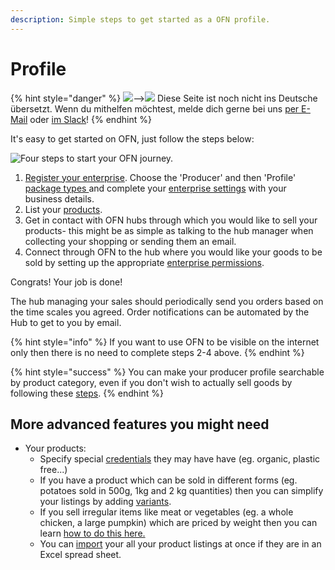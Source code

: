 ```yaml
---
description: Simple steps to get started as a OFN profile.
---
```


# Profile

{% hint style="danger" %}
![](https://firebasestorage.googleapis.com/v0/b/gitbook-28427.appspot.com/o/assets%2F-L9rgk4wEweX_zxXIzmW%2F-LpeYcYHvFT89zDzVlG4%2F-LpeZq2i0oaAbNYfYfu5%2FCapture%20du%202019-09-26%2000-38-19.png?alt=media&token=aef3eea2-4d60-4d24-99ec-6edbda36b45c)--&gt;​![](https://firebasestorage.googleapis.com/v0/b/gitbook-28427.appspot.com/o/assets%2F-L9rgk4wEweX_zxXIzmW%2F-MdHZQzZkj-9uNA4c3qD%2F-MdIF6yxdsNWC5BK3awW%2FFlagge%20Deutschland.jpg?alt=media&token=9bbe895b-2aa1-40da-8221-01fb74558b92) Diese Seite ist noch nicht ins Deutsche übersetzt. Wenn du mithelfen möchtest, melde dich gerne bei uns [per E-Mail](mailto:konrad@openfoodnetwork.de) oder [im Slack](https://join.slack.com/t/openfoodnetwork/shared_invite/zt-9sjkjdlu-r02kUMP1zbrTgUhZhYPF~A)!
{% endhint %}

It's easy to get started on OFN, just follow the steps below:

![Four steps to start your OFN journey.](../.gitbook/assets/quick-set-up-in-5-steps-profile.png)

1. [Register your enterprise](../basic-features/register-and-create-your-profile.md).  Choose the 'Producer' and then 'Profile' [package types ](../basic-features/enterprise-profile/package-types.md)and complete your [enterprise settings](../basic-features/enterprise-profile/enterprise-settings.md) with your business details.
2. List your [products](../basic-features/products-1/products.md).
3. Get in contact with OFN hubs through which you would like to sell your products- this might be as simple as talking to the hub manager when collecting your shopping or sending them an email.
4. Connect through OFN to the hub where you would like your goods to be sold by setting up the appropriate [enterprise permissions](../basic-features/enterprise-profile/enterprise-to-enterprise-permissions-e2es.md).

Congrats!  Your job is done!  

The hub managing your sales should periodically send you orders based on the time scales you agreed.  Order notifications can be automated by the Hub to get to you by email.

{% hint style="info" %}
If you want to use OFN to be visible on the internet only then there is no need to complete steps 2-4 above.
{% endhint %}

{% hint style="success" %}
You can make your producer profile searchable by product category, even if you don't wish to actually sell goods by following these [steps](../basic-features/enterprise-profile/making-a-producer-profile-searchable-by-product-category.md).
{% endhint %}

## More advanced features you might need

* Your products: 
  * Specify special [credentials](../basic-features/products-1/product-properties.md) they may have have \(eg. organic, plastic free...\)
  * If you have a product which can be sold in different forms \(eg. potatoes sold in 500g, 1kg and 2 kg quantities\) then you can simplify your listings by adding [variants](../basic-features/products-1/product-variants.md).
  * If you sell irregular items like meat or vegetables \(eg. a whole chicken, a large pumpkin\) which are priced by weight then you can learn [how to do this here.](../basic-features/products-1/pricing-irregular-items-kg.md)
  * You can [import](../basic-features/products-1/product-and-inventory-import.md#1-import-new-products) your all your product listings at once if they are in an Excel spread sheet.

